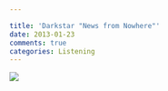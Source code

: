 ```yaml
---

title: 'Darkstar "News from Nowhere"'
date: 2013-01-23
comments: true
categories: Listening
---
```


<img src="/images//newsfromnowhere.jpg" class="image">


